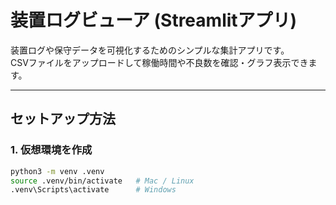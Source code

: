 # 装置ログビューア (Streamlitアプリ)

装置ログや保守データを可視化するためのシンプルな集計アプリです。  
CSVファイルをアップロードして稼働時間や不良数を確認・グラフ表示できます。  

---

## セットアップ方法

### 1. 仮想環境を作成
```bash
python3 -m venv .venv
source .venv/bin/activate   # Mac / Linux
.venv\Scripts\activate      # Windows
